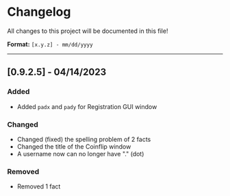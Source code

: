 # Changelog
All changes to this project will be documented in this file!

**Format:** `[x.y.z] - mm/dd/yyyy`
<hr>

## [0.9.2.5] - 04/14/2023
### Added
 - Added `padx` and `pady` for Registration GUI window
### Changed
 - Changed (fixed) the spelling problem of 2 facts
 - Changed the title of the Coinflip window
 - A username now can no longer have "." (dot)
### Removed
 - Removed 1 fact
